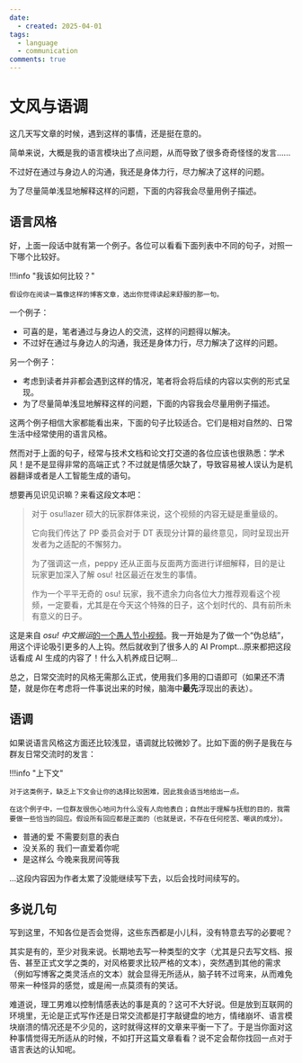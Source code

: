 ```yaml
---
date:
  - created: 2025-04-01
tags:
  - language
  - communication
comments: true
---
```


# 文风与语调

这几天写文章的时候，遇到这样的事情，还是挺在意的。

简单来说，大概是我的语言模块出了点问题，从而导致了很多奇奇怪怪的发言......

不过好在通过与身边人的沟通，我还是身体力行，尽力解决了这样的问题。

为了尽量简单浅显地解释这样的问题，下面的内容我会尽量用例子描述。

## 语言风格

好，上面一段话中就有第一个例子。各位可以看看下面列表中不同的句子，对照一下哪个比较好。

!!!info "我该如何比较？"

    假设你在阅读一篇像这样的博客文章，选出你觉得读起来舒服的那一句。

一个例子：

- 可喜的是，笔者通过与身边人的交流，这样的问题得以解决。
- 不过好在通过与身边人的沟通，我还是身体力行，尽力解决了这样的问题。

另一个例子：

- 考虑到读者并非都会遇到这样的情况，笔者将会将后续的内容以实例的形式呈现。
- 为了尽量简单浅显地解释这样的问题，下面的内容我会尽量用例子描述。

这两个例子相信大家都能看出来，下面的句子比较适合。它们是相对自然的、日常生活中经常使用的语言风格。

然而对于上面的句子，经常与技术文档和论文打交道的各位应该也很熟悉：学术风！是不是显得非常的高端正式？不过就是情感欠缺了，导致容易被人误认为是机器翻译或者是人工智能生成的语句。

想要再见识见识嘛？来看这段文本吧：

> 对于 osu!lazer 硕大的玩家群体来说，这个视频的内容无疑是重量级的。
>
> 它向我们传达了 PP 委员会对于 DT 表现分计算的最终意见，同时呈现出开发者为之适配的不懈努力。
>
> 为了强调这一点，peppy 还从正面与反面两方面进行详细解释，目的是让玩家更加深入了解 osu! 社区最近在发生的事情。
>
> 作为一个平平无奇的 osu! 玩家，我不遗余力向各位大力推荐观看这个视频，一定要看，尤其是在今天这个特殊的日子，这个划时代的、具有前所未有意义的日子。

这是来自 *osu! 中文搬运*[的一个愚人节小视频](https://www.bilibili.com/video/BV1ExZhYzEff)。我一开始是为了做一个“伪总结”，用这个评论吸引更多的人上钩。然后就收到了很多人的 AI Prompt...原来都把这段话看成 AI 生成的内容了！什么入机养成日记啊...

总之，日常交流时的风格无需那么正式，使用我们多用的口语即可（如果还不清楚，就是你在考虑将一件事说出来的时候，脑海中**最先**浮现出的表达）。

## 语调

如果说语言风格这方面还比较浅显，语调就比较微妙了。比如下面的例子是我在与群友日常交流时的发言：

!!!info "上下文"

    对于这类例子，缺乏上下文会让你的选择比较困难，因此我会适当地给出一点。

    在这个例子中，一位群友很伤心地问为什么没有人向他表白；自然出于理解与抚慰的目的，我需要做一些恰当的回应。假设所有回应都是正面的（也就是说，不存在任何挖苦、嘲讽的成分）。

- 普通的爱 不需要刻意的表白
- 没关系的 我们一直爱着你呢
- 是这样么 今晚来我房间等我

...这段内容因为作者太累了没能继续写下去，以后会找时间续写的。

## 多说几句

写到这里，不知各位是否会觉得，这些东西都是小儿科，没有特意去写的必要呢？

其实是有的，至少对我来说。长期地去写一种类型的文字（尤其是只去写文档、报告、甚至正式文学之类的，对风格要求比较严格的文本），突然遇到其他的需求（例如写博客之类灵活点的文本）就会显得无所适从，脑子转不过弯来，从而难免带来一种怪异的感觉，或是闹一点莫须有的笑话。

难道说，理工男难以控制情感表达的事是真的？这可不大好说。但是放到互联网的环境里，无论是正式写作还是日常交流都是打字敲键盘的地方，情绪崩坏、语言模块崩溃的情况还是不少见的，这时就得这样的文章来平衡一下了。于是当你面对这种事情觉得无所适从的时候，不如打开这篇文章看看？说不定会帮你找回一点对于语言表达的认知呢。
